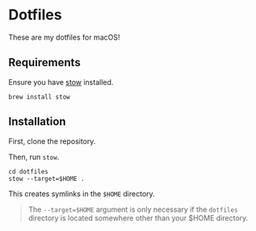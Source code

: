# Dotfiles

These are my dotfiles for macOS!

## Requirements

Ensure you have [stow](https://www.gnu.org/software/stow/manual/stow.html) installed.

```
brew install stow
```

## Installation

First, clone the repository.

Then, run `stow`.

```
cd dotfiles
stow --target=$HOME .
```

This creates symlinks in the `$HOME` directory.

> The `--target=$HOME` argument is only necessary if the `dotfiles` directory is located somewhere other than your $HOME directory.
